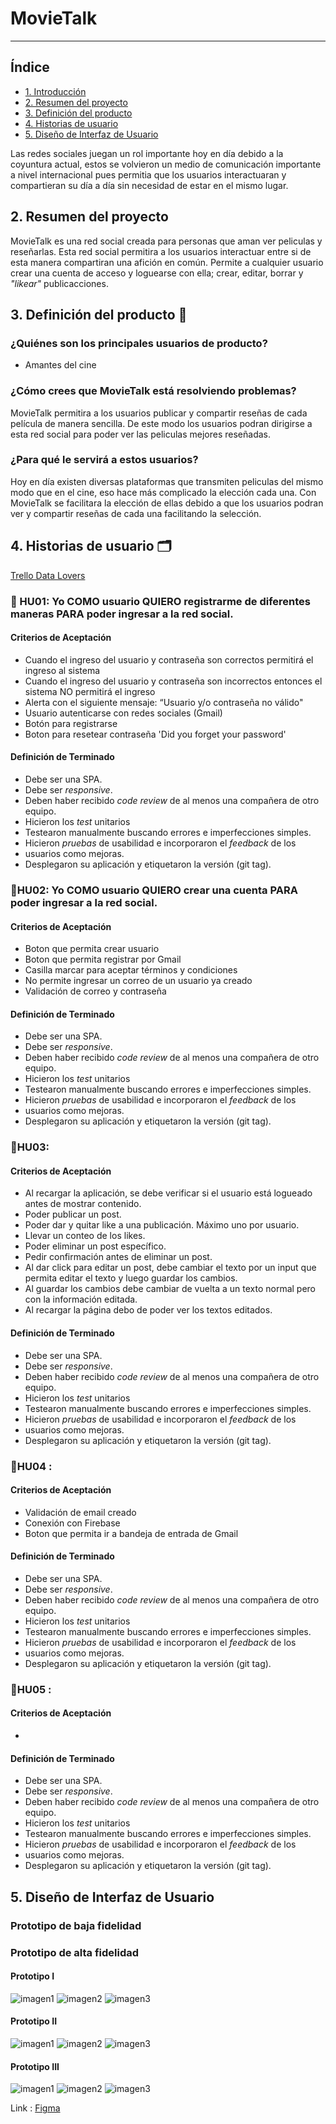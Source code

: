 # MovieTalk
***

## Índice

* [1. Introducción](#1-introducción)
* [2. Resumen del proyecto](#2-resumen-del-proyecto)
* [3. Definición del producto](#3-definición-del-producto)
* [4. Historias de usuario](#4-historias-de-usuario)
* [5. Diseño de Interfaz de Usuario](#5-Diseño-de-Interfaz-de-Usuario)


Las redes sociales juegan un rol importante hoy en día debido a la coyuntura actual, 
estos se volvieron un medio de comunicación importante a nivel internacional pues permitia 
que los usuarios interactuaran y compartieran su día a día sin necesidad de estar en el mismo lugar.


## 2. Resumen del proyecto

MovieTalk es una red social creada para personas que aman ver peliculas y reseñarlas. Esta red social
permitira a los usuarios interactuar entre si de esta manera compartiran una afición en común. Permite a cualquier 
usuario crear una cuenta de acceso y loguearse con ella; crear, editar, borrar y _"likear"_ publicacciones.


## 3. Definición del producto 📝

### ¿Quiénes son los principales usuarios de producto?
* Amantes del cine

### ¿Cómo crees que MovieTalk está resolviendo problemas?
MovieTalk permitira a los usuarios publicar y compartir reseñas de cada película de manera sencilla. 
De este modo los usuarios podran dirigirse a esta red social para poder ver las peliculas mejores reseñadas.


### ¿Para qué le servirá a estos usuarios? 
Hoy en día existen diversas plataformas que transmiten peliculas del mismo modo que en el cine, eso hace más complicado la elección cada una.
Con MovieTalk se facilitara la elección de ellas debido a que los usuarios podran ver y compartir reseñas de cada una facilitando la selección.


## 4. Historias de usuario 🗂️

[Trello Data Lovers](https://trello.com/b/CKOH8B0u/lsocial-network-l)


### 📖 HU01: Yo **COMO** usuario **QUIERO** registrarme de diferentes maneras **PARA**  poder ingresar a la red social.

#### Criterios de Aceptación
* Cuando el ingreso del usuario y contraseña son correctos permitirá el ingreso al sistema
* Cuando el ingreso del usuario y contraseña son incorrectos entonces el sistema NO permitirá el ingreso
* Alerta con el siguiente mensaje:  “Usuario y/o contraseña no válido"
* Usuario autenticarse con redes sociales (Gmail)
* Botón para registrarse
* Boton para resetear contraseña 'Did you forget your password'

#### Definición de Terminado
* Debe ser una SPA.
* Debe ser _responsive_.
* Deben haber recibido _code review_ de al menos una compañera de otro equipo.
* Hicieron los _test_ unitarios
* Testearon manualmente buscando errores e imperfecciones simples.
* Hicieron _pruebas_ de usabilidad e incorporaron el _feedback_ de los
* usuarios como mejoras.
* Desplegaron su aplicación y etiquetaron la versión (git tag).

### 📖HU02: Yo **COMO** usuario **QUIERO** crear una cuenta  **PARA**  poder ingresar a la red social.
#### Criterios de Aceptación
* Boton que permita crear usuario
* Boton que permita registrar por Gmail
* Casilla marcar para aceptar términos y condiciones
* No permite ingresar un correo de un usuario ya creado
* Validación de correo y contraseña

#### Definición de Terminado
* Debe ser una SPA.
* Debe ser _responsive_.
* Deben haber recibido _code review_ de al menos una compañera de otro equipo.
* Hicieron los _test_ unitarios
* Testearon manualmente buscando errores e imperfecciones simples.
* Hicieron _pruebas_ de usabilidad e incorporaron el _feedback_ de los
* usuarios como mejoras.
* Desplegaron su aplicación y etiquetaron la versión (git tag).


### 📖HU03: 
#### Criterios de Aceptación
* Al recargar la aplicación, se debe verificar si el usuario está logueado antes de mostrar contenido.
* Poder publicar un post.
* Poder dar y quitar like a una publicación. Máximo uno por usuario.
* Llevar un conteo de los likes.
* Poder eliminar un post específico.
* Pedir confirmación antes de eliminar un post.
* Al dar click para editar un post, debe cambiar el texto por un input que permita editar el texto y luego guardar los cambios.
* Al guardar los cambios debe cambiar de vuelta a un texto normal pero con la información editada.
* Al recargar la página debo de poder ver los textos editados.

#### Definición de Terminado
* Debe ser una SPA.
* Debe ser _responsive_.
* Deben haber recibido _code review_ de al menos una compañera de otro equipo.
* Hicieron los _test_ unitarios
* Testearon manualmente buscando errores e imperfecciones simples.
* Hicieron _pruebas_ de usabilidad e incorporaron el _feedback_ de los
* usuarios como mejoras.
* Desplegaron su aplicación y etiquetaron la versión (git tag).


### 📖HU04 : 

#### Criterios de Aceptación
* Validación de email creado
* Conexión con Firebase
* Boton que permita ir a bandeja de entrada de Gmail

#### Definición de Terminado
* Debe ser una SPA.
* Debe ser _responsive_.
* Deben haber recibido _code review_ de al menos una compañera de otro equipo.
* Hicieron los _test_ unitarios
* Testearon manualmente buscando errores e imperfecciones simples.
* Hicieron _pruebas_ de usabilidad e incorporaron el _feedback_ de los
* usuarios como mejoras.
* Desplegaron su aplicación y etiquetaron la versión (git tag).

### 📖HU05 : 

#### Criterios de Aceptación
* 

#### Definición de Terminado
* Debe ser una SPA.
* Debe ser _responsive_.
* Deben haber recibido _code review_ de al menos una compañera de otro equipo.
* Hicieron los _test_ unitarios
* Testearon manualmente buscando errores e imperfecciones simples.
* Hicieron _pruebas_ de usabilidad e incorporaron el _feedback_ de los
* usuarios como mejoras.
* Desplegaron su aplicación y etiquetaron la versión (git tag).


## 5. Diseño de Interfaz de Usuario
### Prototipo de baja fidelidad


### Prototipo de alta fidelidad
#### Prototipo I
![imagen1](img/prototipo1.JPG)
![imagen2](img/prototipo1_movileView.JPG)
![imagen3](img/prototipo1_desktopView.JPG)

#### Prototipo II
![imagen1](img/prototipo2.JPG)
![imagen2](img/prototipo2_movileView.JPG)
![imagen3](img/prototipo2_desktopView.JPG)

#### Prototipo III
![imagen1](img/prototipo2.JPG)
![imagen2](img/prototipo2_movileView.JPG)
![imagen3](img/prototipo2_desktopView.JPG)


Link : [Figma](https://www.figma.com/file/eHKuxNrucdg9t1KZNLQaxF/SOCIAL-NETWORK?node-id=0%3A1)



